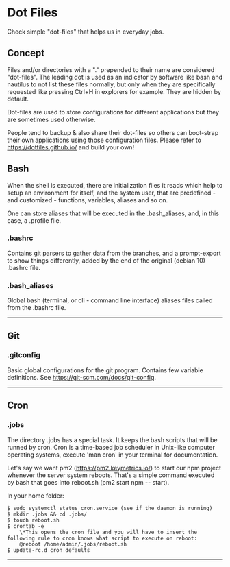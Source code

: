 # Dot Files

Check simple "dot-files" that helps us in everyday jobs.

## Concept

Files and/or directories with a "." prepended to their name are considered "dot-files". The leading dot is used as an indicator by software like bash and nautilus to not list these files normally, but only when they are specifically requested like pressing Ctrl+H in explorers for example. They are hidden by default.

Dot-files are used to store configurations for different applications but they are sometimes used otherwise. 

People tend to backup & also share their dot-files so others can boot-strap their own applications using those configuration files. Please refer to https://dotfiles.github.io/ and build your own!

## Bash

When the shell is executed, there are initialization files it reads which help to setup an environment for itself, and the system user, that are predefined - and customized - functions, variables, aliases and so on.

One can store aliases that will be executed in the .bash_aliases, and, in this case, a .profile file.

### .bashrc

Contains git parsers to gather data from the branches, and a prompt-export to show things differently, added by the end of the original (debian 10) .bashrc file.

### .bash_aliases

Global bash (terminal, or cli - command line interface) aliases files called from the .bashrc file.

----

## Git
### .gitconfig

Basic global configurations for the git program. Contains few variable definitions. See https://git-scm.com/docs/git-config.

----

## Cron
### .jobs

The directory .jobs has a special task. It keeps the bash scripts that will be runned by cron. Cron is a time-based job scheduler in Unix-like computer operating systems, execute 'man cron' in your terminal for documentation.

Let's say we want pm2 (https://pm2.keymetrics.io/) to start our npm project whenever the server system reboots. That's a simple command executed by bash that goes into reboot.sh (pm2 start npm -- start).

In your home folder:

	$ sudo systemctl status cron.service (see if the daemon is running)
	$ mkdir .jobs && cd .jobs/
	$ touch reboot.sh
	$ crontab -e
		\*This opens the cron file and you will have to insert the following rule to cron knows what script to execute on reboot:
		@reboot /home/admin/.jobs/reboot.sh
	$ update-rc.d cron defaults

----